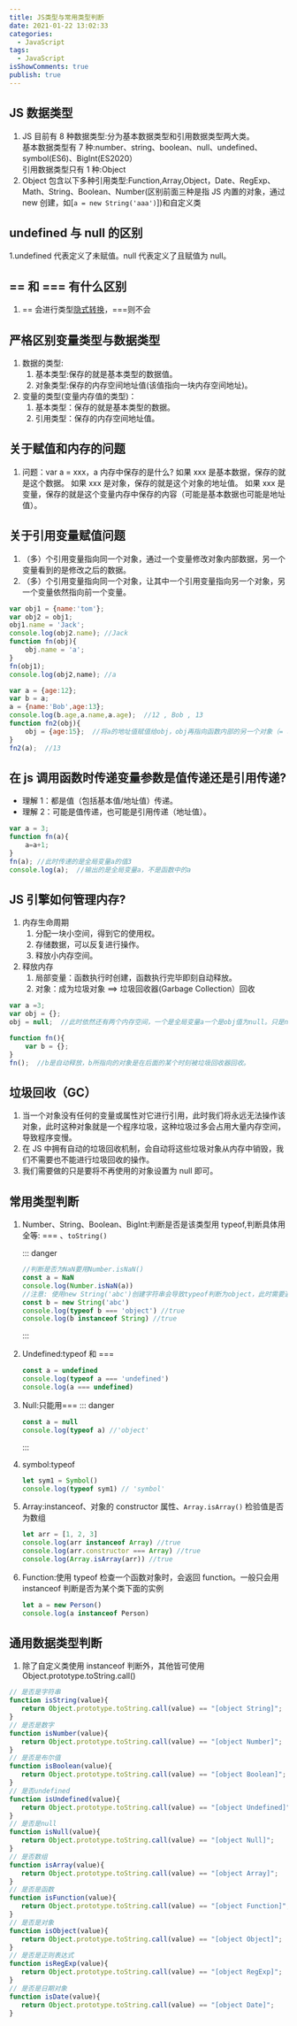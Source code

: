 ```yaml
---
title: JS类型与常用类型判断
date: 2021-01-22 13:02:33
categories:
  - JavaScript
tags:
  - JavaScript
isShowComments: true
publish: true
---
```


## JS 数据类型

1. JS 目前有 8 种数据类型:分为基本数据类型和引用数据类型两大类。  
   基本数据类型有 7 种:number、string、boolean、null、undefined、symbol(ES6)、BigInt(ES2020）  
    引用数据类型只有 1 种:Object
2. Object 包含以下多种引用类型:Function,Array,Object，Date、RegExp、Math、String、Boolean、Number(区别前面三种是指 JS 内置的对象，通过 new 创建，如[`a = new String('aaa')`])和自定义类

## undefined 与 null 的区别

1.undefined 代表定义了未赋值。null 代表定义了且赋值为 null。

## == 和 === 有什么区别

1. == 会进行类型[隐式转换](./JS类型转换.md)，===则不会

## 严格区别变量类型与数据类型

1. 数据的类型:
   1. 基本类型:保存的就是基本类型的数据值。
   2. 对象类型:保存的内存空间地址值(该值指向一块内存空间地址)。
2. 变量的类型(变量内存值的类型)：
   1. 基本类型：保存的就是基本类型的数据。
   2. 引用类型：保存的内存空间地址值。

## 关于赋值和内存的问题

1. 问题：var a = xxx，a 内存中保存的是什么?
   如果 xxx 是基本数据，保存的就是这个数据。
   如果 xxx 是对象，保存的就是这个对象的地址值。
   如果 xxx 是变量，保存的就是这个变量内存中保存的内容（可能是基本数据也可能是地址值）。

## 关于引用变量赋值问题

1. （多）个引用变量指向同一个对象，通过一个变量修改对象内部数据，另一个变量看到的是修改之后的数据。
2. （多）个引用变量指向同一个对象，让其中一个引用变量指向另一个对象，另一个变量依然指向前一个变量。

```JavaScript
var obj1 = {name:'tom'};
var obj2 = obj1;
obj1.name = 'Jack';
console.log(obj2.name); //Jack
function fn(obj){
    obj.name = 'a';
}
fn(obj1);
console.log(obj2,name); //a

var a = {age:12};
var b = a;
a = {name:'Bob',age:13};
console.log(b.age,a.name,a.age);  //12 , Bob , 13
function fn2(obj){
    obj = {age:15};  //将a的地址值赋值给obj，obj再指向函数内部的另一个对象（= 和 . 的区别），此时obj会成为垃圾对象在函数执行完毕被释放
}
fn2(a);  //13
```

## 在 js 调用函数时传递变量参数是值传递还是引用传递?

- 理解 1：都是值（包括基本值/地址值）传递。
- 理解 2：可能是值传递，也可能是引用传递（地址值）。

```JavaScript
var a = 3;
function fn(a){
    a=a+1;
}
fn(a); //此时传递的是全局变量a的值3
console.log(a);  //输出的是全局变量a，不是函数中的a
```

## JS 引擎如何管理内存?

1. 内存生命周期
   1. 分配一块小空间，得到它的使用权。
   2. 存储数据，可以反复进行操作。
   3. 释放小内存空间。
2. 释放内存
   1. 局部变量：函数执行时创建，函数执行完毕即刻自动释放。
   2. 对象：成为垃圾对象 ==> 垃圾回收器(Garbage Collection）回收

```JavaScript
var a =3;
var obj = {};
obj = null;  //此时依然还有两个内存空间，一个是全局变量a一个是obj值为null。只是null占用空间要比对象小的多。

function fn(){
    var b = {};
}
fn();  //b是自动释放，b所指向的对象是在后面的某个时刻被垃圾回收器回收。
```

## 垃圾回收（GC）

1. 当一个对象没有任何的变量或属性对它进行引用，此时我们将永远无法操作该对象，此时这种对象就是一个程序垃圾，这种垃圾过多会占用大量内存空间，导致程序变慢。
2. 在 JS 中拥有自动的垃圾回收机制，会自动将这些垃圾对象从内存中销毁，我们不需要也不能进行垃圾回收的操作。
3. 我们需要做的只是要将不再使用的对象设置为 null 即可。

## 常用类型判断

1. Number、String、Boolean、BigInt:判断是否是该类型用 typeof,判断具体用全等: === 、`toString()`

   ::: danger

   ```javascript
   //判断是否为NaN要用Number.isNaN()
   const a = NaN
   console.log(Number.isNaN(a))
   //注意: 使用new String('abc')创建字符串会导致typeof判断为object，此时需要通过instanceof判断
   const b = new String('abc')
   console.log(typeof b === 'object') //true
   console.log(b instanceof String) //true
   ```

   :::

2. Undefined:typeof 和 ===

   ```javascript
   const a = undefined
   console.log(typeof a === 'undefined')
   console.log(a === undefined)
   ```

3. Null:只能用===
   ::: danger

   ```javascript
   const a = null
   console.log(typeof a) //'object'
   ```

   :::

4. symbol:typeof

   ```javascript
   let sym1 = Symbol()
   console.log(typeof sym1) // 'symbol'
   ```

5. Array:instanceof、对象的 constructor 属性、`Array.isArray()` 检验值是否为数组

   ```javascript
   let arr = [1, 2, 3]
   console.log(arr instanceof Array) //true
   console.log(arr.constructor === Array) //true
   console.log(Array.isArray(arr)) //true
   ```

6. Function:使用 typeof 检查一个函数对象时，会返回 function。一般只会用 instanceof 判断是否为某个类下面的实例

   ```JavaScript
   let a = new Person()
   console.log(a instanceof Person)
   ```

## 通用数据类型判断

1. 除了自定义类使用 instanceof 判断外，其他皆可使用 Object.prototype.toString.call()

```JavaScript
// 是否是字符串
function isString(value){
   return Object.prototype.toString.call(value) == "[object String]";
}
// 是否是数字
function isNumber(value){
   return Object.prototype.toString.call(value) == "[object Number]";
}
// 是否是布尔值
function isBoolean(value){
   return Object.prototype.toString.call(value) == "[object Boolean]";
}
// 是否undefined
function isUndefined(value){
   return Object.prototype.toString.call(value) == "[object Undefined]";
}
// 是否是null
function isNull(value){
   return Object.prototype.toString.call(value) == "[object Null]";
}
// 是否数组
function isArray(value){
   return Object.prototype.toString.call(value) == "[object Array]";
}
// 是否是函数
function isFunction(value){
   return Object.prototype.toString.call(value) == "[object Function]";
}
// 是否是对象
function isObject(value){
   return Object.prototype.toString.call(value) == "[object Object]";
}
// 是否是正则表达式
function isRegExp(value){
   return Object.prototype.toString.call(value) == "[object RegExp]";
}
// 是否是日期对象
function isDate(value){
   return Object.prototype.toString.call(value) == "[object Date]";
}
```
